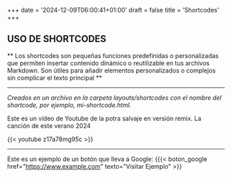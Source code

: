 +++
date = '2024-12-09T06:00:41+01:00'
draft = false
title = 'Shortcodes'
+++
##  USO DE SHORTCODES



** Los shortcodes son pequeñas funciones predefinidas o personalizadas que permiten insertar contenido dinámico o reutilizable en tus archivos Markdown. Son útiles para añadir elementos personalizados o complejos sin complicar el texto principal **




***


*Creados en un archivo en la carpeta layouts/shortcodes con el nombre del shortcode, por ejemplo, mi-shortcode.html.*

Este es un vídeo de Youtube de la potra salvaje en versión remix. La canción de este verano 2024


{{< youtube z17a78mg95c >}}


---

Este es un ejemplo de un botón que lleva a Google:
{{{< boton_google href="https://www.example.com" texto="Visitar Ejemplo" >}}